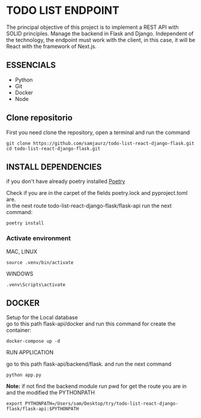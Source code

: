 # TODO LIST ENDPOINT

The principal objective of this project is to implement a REST API with SOLID principles.
Manage the backend in Flask and Django. Independent of the technology, the endpoint must 
work with the client, in this case, it will be React with the framework of Next.js.

## ESSENCIALS 
  - Python
  - Git
  - Docker
  - Node

## Clone repositorio

First you need clone the repository, open a terminal and run the command
```
git clone https://github.com/samjaurz/todo-list-react-django-flask.git
cd todo-list-react-django-flask.git
```



## INSTALL DEPENDENCIES
if you don't have already poetry installed [Poetry](https://python-poetry.org/docs/) 

Check if you are in the carpet of the fields poetry.lock and pyproject.toml are.  
in the next route todo-list-react-django-flask/flask-api run the next command:
```
poetry install
```

### Activate environment  
MAC, LINUX
```
source .venv/bin/activate
```
WINDOWS 
```
.venv\Scripts\activate 
```

## DOCKER 
Setup for the Local database   
go to this path flask-api/docker and run this command for create the container:
```
docker-compose up -d
```

RUN APPLICATION

go to this path flask-api/backend/flask. and run the next command
```
python app.py
```

**Note:** if not find the backend module run pwd for get the route you are in and the modified the PYTHONPATH
```
export PYTHONPATH=/Users/sam/Desktop/try/todo-list-react-django-flask/flask-api:$PYTHONPATH
```